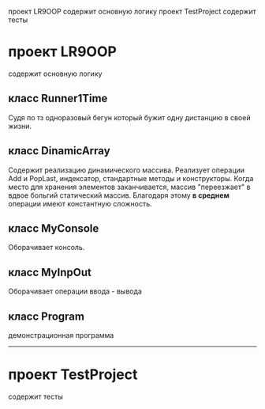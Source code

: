 проект LR9OOP содержит основную логику
проект TestProject содержит тесты
# проект LR9OOP
содержит основную логику
## класс Runner1Time
Судя по тз одноразовый бегун который бужит одну дистанцию в своей жизни.
## класс DinamicArray<T>
Содержит реализацию динамического массива. Реализует операции Add и PopLast, индексатор, стандартные методы и конструкторы. 
Когда место для хранения элементов заканчивается, массив "переезжает" в вдвое больгий статический массив. Благодаря этому **в среднем** операции имеют константную сложность.
## класс MyConsole
Оборачивает консоль.
## класс MyInpOut
Оборачивает операции ввода - вывода
## класс Program
демонстрационная программа
_____
# проект TestProject
содержит тесты

